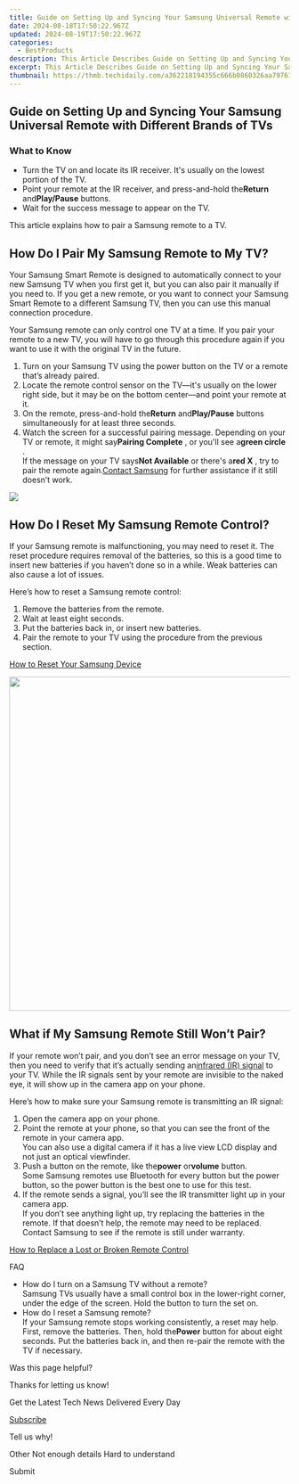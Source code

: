 ```yaml
---
title: Guide on Setting Up and Syncing Your Samsung Universal Remote with Different Brands of TVs
date: 2024-08-18T17:50:22.967Z
updated: 2024-08-19T17:50:22.967Z
categories:
  - BestProducts
description: This Article Describes Guide on Setting Up and Syncing Your Samsung Universal Remote with Different Brands of TVs
excerpt: This Article Describes Guide on Setting Up and Syncing Your Samsung Universal Remote with Different Brands of TVs
thumbnail: https://thmb.techidaily.com/a362218194355c666b0860326aa79761dfe27d2518f12f424f4610cd1ffe517b.jpg
---
```


## Guide on Setting Up and Syncing Your Samsung Universal Remote with Different Brands of TVs
### What to Know

* Turn the TV on and locate its IR receiver. It's usually on the lowest portion of the TV.
* Point your remote at the IR receiver, and press-and-hold the**Return** and**Play/Pause** buttons.
* Wait for the success message to appear on the TV.

 This article explains how to pair a Samsung remote to a TV.

## How Do I Pair My Samsung Remote to My TV?

 Your Samsung Smart Remote is designed to automatically connect to your new Samsung TV when you first get it, but you can also pair it manually if you need to. If you get a new remote, or you want to connect your Samsung Smart Remote to a different Samsung TV, then you can use this manual connection procedure.  

 Your Samsung remote can only control one TV at a time. If you pair your remote to a new TV, you will have to go through this procedure again if you want to use it with the original TV in the future.

1. Turn on your Samsung TV using the power button on the TV or a remote that’s already paired.
2. Locate the remote control sensor on the TV—it's usually on the lower right side, but it may be on the bottom center—and point your remote at it.
3. On the remote, press-and-hold the**Return** and**Play/Pause** buttons simultaneously for at least three seconds.
4. Watch the screen for a successful pairing message. Depending on your TV or remote, it might say**Pairing Complete** , or you'll see a**green circle** .  
 If the message on your TV says**Not Available** or there's a**red X** , try to pair the remote again.[Contact Samsung](https://shop-links.co/link/?exclusive=1&publisher_slug=itechdaily19598&url=https%3A%2F%2Fwww.samsung.com%2Fus%2Fsupport%2Fcontact%2F) for further assistance if it still doesn’t work.

<!-- affiliate ads begin -->
<a href="https://shop.copernic.com/order/checkout.php?PRODS=41033091&QTY=1&AFFILIATE=108875&CART=1"><img src="https://secure.2checkout.com/images/merchant/8d30aa96e72440759f74bd2306c1fa3d/Copernic-2023-Affiliate-728x90-Advanced.png" border="0"></a>
<!-- affiliate ads end -->
## How Do I Reset My Samsung Remote Control?

 If your Samsung remote is malfunctioning, you may need to reset it. The reset procedure requires removal of the batteries, so this is a good time to insert new batteries if you haven’t done so in a while. Weak batteries can also cause a lot of issues.

 Here’s how to reset a Samsung remote control:  

1. Remove the batteries from the remote.
2. Wait at least eight seconds.
3. Put the batteries back in, or insert new batteries.
4. Pair the remote to your TV using the procedure from the previous section.

[How to Reset Your Samsung Device](https://www.lifewire.com/reset-samsung-device-4156933)

<!-- affiliate ads begin -->
<a href="https://uperfect.sjv.io/c/5597632/1246754/15155" target="_top" id="1246754"><img src="//a.impactradius-go.com/display-ad/15155-1246754" border="0" alt="" width="600" height="600"/></a><img height="0" width="0" src="https://imp.pxf.io/i/5597632/1246754/15155" style="position:absolute;visibility:hidden;" border="0" />
<!-- affiliate ads end -->
## What if My Samsung Remote Still Won’t Pair?

 If your remote won’t pair, and you don’t see an error message on your TV, then you need to verify that it’s actually sending an[infrared (IR) signal](https://www.lifewire.com/what-is-an-ir-remote-control-5194485) to your TV. While the IR signals sent by your remote are invisible to the naked eye, it will show up in the camera app on your phone.  
  
 Here’s how to make sure your Samsung remote is transmitting an IR signal:

1. Open the camera app on your phone.
2. Point the remote at your phone, so that you can see the front of the remote in your camera app.  
 You can also use a digital camera if it has a live view LCD display and not just an optical viewfinder.
3. Push a button on the remote, like the**power** or**volume** button.  
 Some Samsung remotes use Bluetooth for every button but the power button, so the power button is the best one to use for this test.
4. If the remote sends a signal, you’ll see the IR transmitter light up in your camera app.  
 If you don’t see anything light up, try replacing the batteries in the remote. If that doesn’t help, the remote may need to be replaced. Contact Samsung to see if the remote is still under warranty.

[How to Replace a Lost or Broken Remote Control](https://www.lifewire.com/replace-remote-control-3276136)

 FAQ

* How do I turn on a Samsung TV without a remote?  
 Samsung TVs usually have a small control box in the lower-right corner, under the edge of the screen. Hold the button to turn the set on.
* How do I reset a Samsung remote?  
 If your Samsung remote stops working consistently, a reset may help. First, remove the batteries. Then, hold the**Power** button for about eight seconds. Put the batteries back in, and then re-pair the remote with the TV if necessary.

Was this page helpful?

Thanks for letting us know!

 Get the Latest Tech News Delivered Every Day

[Subscribe](https://www.lifewire.com/#)

Tell us why!

 Other  Not enough details  Hard to understand

 Submit

<ins class="adsbygoogle"
     style="display:block"
     data-ad-format="autorelaxed"
     data-ad-client="ca-pub-7571918770474297"
     data-ad-slot="1223367746"></ins>



<ins class="adsbygoogle"
     style="display:block"
     data-ad-client="ca-pub-7571918770474297"
     data-ad-slot="8358498916"
     data-ad-format="auto"
     data-full-width-responsive="true"></ins>


